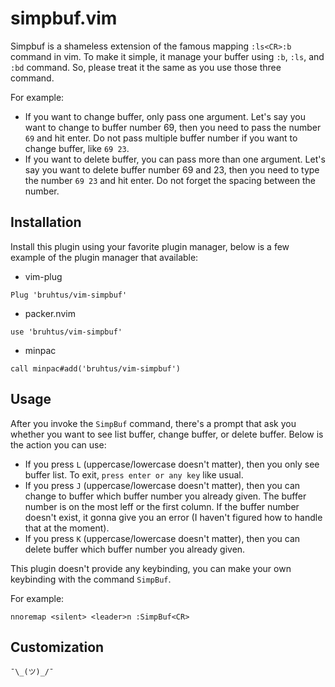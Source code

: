 # simpbuf.vim

Simpbuf is a shameless extension of the famous mapping `:ls<CR>:b` command in vim. To make it simple, it manage your buffer using `:b`, `:ls`, and `:bd` command. So, please treat it the same as you use those three command.

For example: <br>
- If you want to change buffer, only pass one argument. Let's say you want to change to buffer number 69, then you need to pass the number `69` and hit enter. Do not pass multiple buffer number if you want to change buffer, like `69 23`.
- If you want to delete buffer, you can pass more than one argument. Let's say you want to delete buffer number 69 and 23, then you need to type the number `69 23` and hit enter. Do not forget the spacing between the number.

## Installation

Install this plugin using your favorite plugin manager, below is a few example of the plugin manager that available:
- vim-plug
```vim
Plug 'bruhtus/vim-simpbuf'
```
- packer.nvim
```vim
use 'bruhtus/vim-simpbuf'
```
- minpac
```vim
call minpac#add('bruhtus/vim-simpbuf')
```

## Usage

After you invoke the `SimpBuf` command, there's a prompt that ask you whether you want to see list buffer, change buffer, or delete buffer. Below is the action you can use:
- If you press `L` (uppercase/lowercase doesn't matter), then you only see buffer list. To exit, `press enter or any key` like usual.
- If you press `J` (uppercase/lowercase doesn't matter), then you can change to buffer which buffer number you already given. The buffer number is on the most leff or the first column. If the buffer number doesn't exist, it gonna give you an error (I haven't figured how to handle that at the moment).
- If you press `K` (uppercase/lowercase doesn't matter), then you can delete buffer which buffer number you already given.

This plugin doesn't provide any keybinding, you can make your own keybinding with the command `SimpBuf`.

For example: <br>
```vim
nnoremap <silent> <leader>n :SimpBuf<CR>
```

## Customization

`¯\_(ツ)_/¯`
